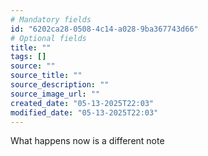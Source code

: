 ```yaml
---
# Mandatory fields
id: "6202ca28-0508-4c14-a028-9ba367743d66"
# Optional fields
title: ""
tags: []
source: ""
source_title: ""
source_description: ""
source_image_url: ""
created_date: "05-13-2025T22:03"
modified_date: "05-13-2025T22:03"
---
```

What happens now is a different note